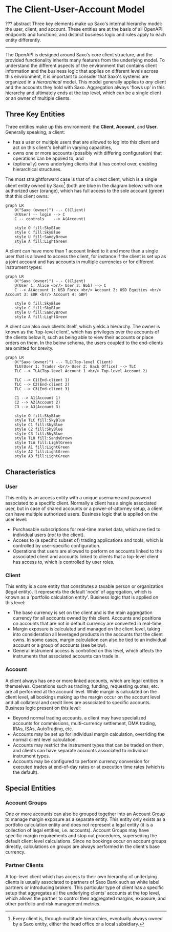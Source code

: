 # The Client-User-Account Model

??? abstract
    Three key elements make up Saxo's internal hierarchy model: the user, client, and account. These entities are at the basis of all OpenAPI endpoints and functions, and distinct business logic and rules apply to each entity differently.

---

The OpenAPI is designed around Saxo's core client structure, and the provided functionality inherits many features from the underlying model. To understand the different aspects of the environment that contains client information and the business logic that applies on different levels across this environment, it is important to consider that Saxo's systems are organized in a *hierarchical* model. This model generally applies to *any* client and the accounts they hold with Saxo. Aggregation always 'flows up' in this hierarchy and ultimately ends at the top level, which can be a single client or an owner of multiple clients.

## Three Key Entities

Three entities make up this environment: the **Client**, **Account**, and **User**. Generally speaking, a client:

- has a user or multiple users that are allowed to log into this client and act on this client's behalf in varying capacities,
- owns one or more accounts (possibly with differing configuration) that operations can be applied to, and
- (optionally) owns underlying clients that it has control over, enabling hierarchical structures.

The most straightforward case is that of a direct client, which is a single client entity owned by Saxo[^1] (both are blue in the diagram below) with one authorized user (orange), which has full access to the sole account (green) that this client owns:

[^1]: Every client is, through multitude hierarchies, eventually always owned by a Saxo entity, either the head office or a local subsidiary.

```mermaid
graph LR
    O("Saxo (owner)") -.- C(Client)
    U(User) -- login --> C
    C -- controls    --> A(Account)

    style O fill:SkyBlue
    style C fill:SkyBlue
    style U fill:SandyBrown
    style A fill:LightGreen
```

A client can have more than 1 account linked to it and more than a single user that is allowed to access the client, for instance if the client is set up as a joint account and has accounts in multiple currencies or for different instrument types:

```mermaid
graph LR
    O("Saxo (owner)") -.- C(Client)
    U(User 1: Alice <br/> User 2: Bob) --> C
    C --> A(Account 1: USD Forex <br/> Account 2: USD Equities <br/> Account 3: EUR <br/> Account 4: GBP)

    style O fill:SkyBlue
    style C fill:SkyBlue
    style U fill:SandyBrown
    style A fill:LightGreen
```

A client can also own clients itself, which yields a hierarchy. The owner is known as the 'top-level client', which has privileges over the accounts of the clients below it, such as being able to view their accounts or place orders on them. In the below schema, the users coupled to the end-clients are omitted for brevity.

```mermaid
graph LR
    O("Saxo (owner)") -.- TLC(Top-level Client)
    TLU(User 1: Trader <br/> User 2: Back Office) --> TLC
    TLC --> TLA(Top-level Account 1 <br/> Top-level Account 2)

    TLC --> C1(End-client 1)
    TLC --> C2(End-client 2)
    TLC --> C3(End-client 3)

    C1 --> A1(Account 1)
    C2 --> A2(Account 2)
    C3 --> A3(Account 3)

    style O fill:SkyBlue
    style TLC fill:SkyBlue
    style C1 fill:SkyBlue
    style C2 fill:SkyBlue
    style C3 fill:SkyBlue
    style TLU fill:SandyBrown
    style TLA fill:LightGreen
    style A1 fill:LightGreen
    style A2 fill:LightGreen
    style A3 fill:LightGreen
```

## Characteristics

### User

This entity is an access entity with a unique username and password associated to a specific client. Normally a client has a single associated user, but in case of shared accounts or a power-of-attorney setup, a client can have multiple authorized users. Business logic that is applied on the user level:

- Purchasable subscriptions for real-time market data, which are tied to individual users (*not* to the client).
- Access to (a specific subset of) trading applications and tools, which is controlled by user-specific configuration.
- Operations that users are allowed to perform on accounts linked to the associated client and accounts linked to clients that a top-level client has access to, which is controlled by user roles.

### Client

This entity is a core entity that constitutes a taxable person or organization (legal entity). It represents the default 'node' of aggregation, which is known as a 'portfolio calculation entity'. Business logic that is applied on this level:

- The base currency is set on the client and is the main aggregation currency for all accounts owned by this client. Accounts and positions on accounts that are not in default currency are converted in real-time.
- Margin exposure is calculated and managed on the client level, taking into consideration all leveraged products in the accounts that the client owns. In some cases, margin calculation can also be tied to an individual account or a group of accounts (see below).
- General instrument access is controlled on this level, which affects the instruments that associated accounts can trade in.

### Account

A client always has one or more linked accounts, which are legal entities in themselves. Operations such as trading, funding, requesting quotes, etc. are all performed at the account level. While margin is calculated on the client level, all bookings making up the margin occur on the account level and all collateral and credit lines are associated to specific accounts. Business logic present on this level:

- Beyond normal trading accounts, a client may have specialized accounts for commissions, multi-currency settlement, DMA trading, IRAs, ISAs, AutoTrading, etc.
- Accounts may be set up for individual margin calculation, overriding the normal client level calculation.
- Accounts may restrict the instrument types that can be traded on them, and clients can have separate accounts associated to individual instrument types.
- Accounts may be configured to perform currency conversion for executed trades at end-of-day rates or at execution time rates (which is the default).

## Special Entities

### Account Groups

One or more accounts can also be grouped together into an Account Group to manage margin exposure as a separate entity. This entity only exists as a portfolio calculation entity and does not represent a legal entity (it is a collection of legal entities, i.e. accounts). Account Groups may have specific margin requirements and stop out procedures, superseding the default client level calculations. Since no bookings occur on account groups directly, calculations on groups are always performed in the client's base currency.

### Partner Clients

A top-level client which has access to their own hierarchy of underlying clients is usually associated to partners of Saxo Bank such as white label partners or introducing brokers. This particular type of client has a specific setup that aggregates all the underlying clients' accounts at the top level, which allows the partner to control their aggregated margins, exposure, and other portfolio and risk management metrics.